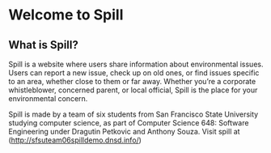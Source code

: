 # Welcome to Spill

## What is Spill?


Spill is a website where users share information about environmental issues. Users
can report a new issue, check up on old ones, or find issues specific to an area, whether close to them or far
away. Whether you’re a corporate whistleblower, concerned parent, or local official, Spill is the place for your
environmental concern.


Spill is made by a team of six students from San Francisco State University studying computer science, as part
of Computer Science 648: Software Engineering under Dragutin Petkovic and Anthony Souza. Visit spill at  
(http://sfsuteam06spilldemo.dnsd.info/)

